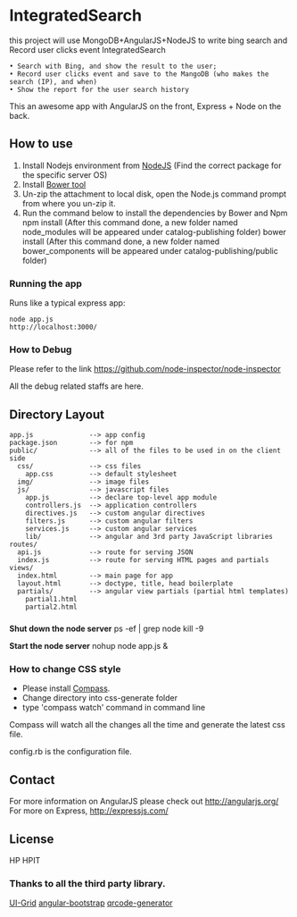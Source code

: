 ﻿# IntegratedSearch
this project will use MongoDB+AngularJS+NodeJS to write bing search and Record user clicks event
IntegratedSearch

	• Search with Bing, and show the result to the user;
	• Record user clicks event and save to the MangoDB (who makes the search (IP), and when)
	• Show the report for the user search history



This an awesome app with AngularJS on the front, Express + Node on the back.


## How to use

1.  Install Nodejs environment from [NodeJS](https://nodejs.org) (Find the correct package for the specific server OS)
2.  Install [Bower tool](http://bower.io/#install-bower)
3.  Un-zip the attachment to local disk, open the Node.js command prompt from where you un-zip it.
4.  Run the command below to install the dependencies by Bower and Npm
npm install (After this command done, a new folder named node_modules will be appeared under catalog-publishing folder)
bower install (After this command done, a new folder named bower_components will be appeared under catalog-publishing/public folder)

### Running the app

Runs like a typical express app:

    node app.js
    http://localhost:3000/

### How to Debug
Please refer to the link https://github.com/node-inspector/node-inspector

All the debug related staffs are here.

## Directory Layout

    app.js              --> app config
    package.json        --> for npm
    public/             --> all of the files to be used in on the client side
      css/              --> css files
        app.css         --> default stylesheet
      img/              --> image files
      js/               --> javascript files
        app.js          --> declare top-level app module
        controllers.js  --> application controllers
        directives.js   --> custom angular directives
        filters.js      --> custom angular filters
        services.js     --> custom angular services
        lib/            --> angular and 3rd party JavaScript libraries
    routes/
      api.js            --> route for serving JSON
      index.js          --> route for serving HTML pages and partials
    views/
      index.html        --> main page for app
      layout.html       --> doctype, title, head boilerplate
      partials/         --> angular view partials (partial html templates)
        partial1.html
        partial2.html


###
**Shut down the node server**
ps -ef | grep node
kill -9 <pid>

**Start the node server**
nohup node app.js &

### How to change CSS style

- Please install [Compass](http://compass-style.org/).
- Change directory into css-generate folder
- type 'compass watch' command in command line

Compass will watch all the changes all the time and generate the latest css file.

config.rb is the configuration file.

## Contact

For more information on AngularJS please check out http://angularjs.org/
For more on Express, http://expressjs.com/

## License
HP HPIT

### Thanks to all the third party library.

[UI-Grid](http://ui-grid.info/)
[angular-bootstrap](https://github.com/angular-ui/bootstrap)
[qrcode-generator](http://www.d-project.com/)

